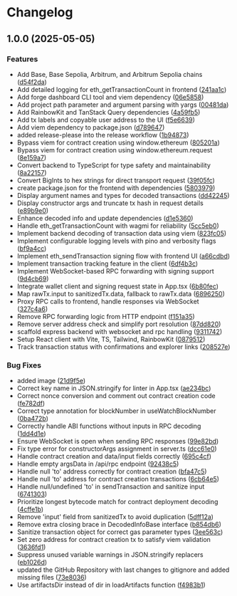 # Changelog

## 1.0.0 (2025-05-05)


### Features

* Add Base, Base Sepolia, Arbitrum, and Arbitrum Sepolia chains ([d54f2da](https://github.com/tomw1808/foundry-dashboard/commit/d54f2da20638a751efa94c0f92e7b7b484e47759))
* Add detailed logging for eth_getTransactionCount in frontend ([241aa1c](https://github.com/tomw1808/foundry-dashboard/commit/241aa1c03d081f3a122de5eded03098b6d4f8cb9))
* Add forge dashboard CLI tool and viem dependency ([06e5858](https://github.com/tomw1808/foundry-dashboard/commit/06e585861faad2643e1107b5ae28711593295bcd))
* Add project path parameter and argument parsing with yargs ([00481da](https://github.com/tomw1808/foundry-dashboard/commit/00481dac5f5774a3ef9a7a52f8ab4750d69f25ec))
* Add RainbowKit and TanStack Query dependencies ([4a59fb5](https://github.com/tomw1808/foundry-dashboard/commit/4a59fb519e99a4eaf6e41a1c0c23734e2eb903de))
* Add tx labels and copyable user address to the UI ([f5e6639](https://github.com/tomw1808/foundry-dashboard/commit/f5e663906e0a173a90da2ed6dc139b629371a6c7))
* Add viem dependency to package.json ([d789647](https://github.com/tomw1808/foundry-dashboard/commit/d7896472557226b2631ec2d15d00293ea329c5b4))
* added release-please into the release workflow ([1b94873](https://github.com/tomw1808/foundry-dashboard/commit/1b94873063e1b23380ae4040b3f09e9e43bc794e))
* Bypass viem for contract creation using window.ethereum ([805201a](https://github.com/tomw1808/foundry-dashboard/commit/805201a82f0a071f9e0eb85b90448e14d8e53853))
* Bypass viem for contract creation using window.ethereum.request ([8e159a7](https://github.com/tomw1808/foundry-dashboard/commit/8e159a7aa88e1558e5010fabf44fefe7ec6a70dd))
* Convert backend to TypeScript for type safety and maintainability ([8a22157](https://github.com/tomw1808/foundry-dashboard/commit/8a22157284d9675ae3d0a3054bbcbf24bb13acae))
* Convert BigInts to hex strings for direct transport request ([39f05fc](https://github.com/tomw1808/foundry-dashboard/commit/39f05fcd50a7c039e4122f8cb59d3120f6aa7f09))
* create package.json for the frontend with dependencies ([5803979](https://github.com/tomw1808/foundry-dashboard/commit/58039794bc8e2b5a9268aed8d94396b061cea8b9))
* Display argument names and types for decoded transactions ([dd42245](https://github.com/tomw1808/foundry-dashboard/commit/dd42245c48c5f48e36b9949b061a9888f3c3ed84))
* Display constructor args and truncate tx hash in request details ([e89b9e0](https://github.com/tomw1808/foundry-dashboard/commit/e89b9e0d22df16b953efa2c62a68e4d39f400a37))
* Enhance decoded info and update dependencies ([d1e5360](https://github.com/tomw1808/foundry-dashboard/commit/d1e53602c68c2c6e6b9ef1b761b887bf58e97053))
* Handle eth_getTransactionCount with wagmi for reliability ([5cc5eb0](https://github.com/tomw1808/foundry-dashboard/commit/5cc5eb007c499554c5a8df8dc9946967e74fffc8))
* Implement backend decoding of transaction data using viem ([823fc05](https://github.com/tomw1808/foundry-dashboard/commit/823fc05997090066c3751e6c9d146eda16ab1fd4))
* Implement configurable logging levels with pino and verbosity flags ([bf9a4cc](https://github.com/tomw1808/foundry-dashboard/commit/bf9a4cc6aa76ed86dbcd23896549af98d7b197ce))
* Implement eth_sendTransaction signing flow with frontend UI ([a66cdbd](https://github.com/tomw1808/foundry-dashboard/commit/a66cdbdf18bd41164c2f7012f593ace41496d976))
* Implement transaction tracking feature in the client ([6df4b3c](https://github.com/tomw1808/foundry-dashboard/commit/6df4b3c090b4a0a228ca7355bae16441169e70b7))
* Implement WebSocket-based RPC forwarding with signing support ([9d4cb69](https://github.com/tomw1808/foundry-dashboard/commit/9d4cb6907ede053cc3d1cee167e3e119a8306bc6))
* Integrate wallet client and signing request state in App.tsx ([6b80fec](https://github.com/tomw1808/foundry-dashboard/commit/6b80fec902c5e90b2656b79f409243c0b9ba23ae))
* Map rawTx.input to sanitizedTx.data, fallback to rawTx.data ([6896250](https://github.com/tomw1808/foundry-dashboard/commit/6896250180c559d0fa7ffe092cee4de62775c0eb))
* Proxy RPC calls to frontend, handle responses via WebSocket ([327c4a6](https://github.com/tomw1808/foundry-dashboard/commit/327c4a6432ce7314c04af020a75a82a7b4b2787e))
* Remove RPC forwarding logic from HTTP endpoint ([f151a35](https://github.com/tomw1808/foundry-dashboard/commit/f151a354d6e922263c13e270188185090d7a1f52))
* Remove server address check and simplify port resolution ([87dd820](https://github.com/tomw1808/foundry-dashboard/commit/87dd8206ef4b11cc8e01088f96f8d047f76b8b41))
* scaffold express backend with websocket and rpc handling ([9311742](https://github.com/tomw1808/foundry-dashboard/commit/93117426e1429e38eadc2910c5271c997e8584c8))
* Setup React client with Vite, TS, Tailwind, RainbowKit ([0879512](https://github.com/tomw1808/foundry-dashboard/commit/08795123cda4be916fb6b260ffc3558089d1b0e6))
* Track transaction status with confirmations and explorer links ([208527e](https://github.com/tomw1808/foundry-dashboard/commit/208527e00865112e4bec6ed3d15eba87d2dd218c))


### Bug Fixes

* added image ([21d9f5e](https://github.com/tomw1808/foundry-dashboard/commit/21d9f5e114285b230e237725762655fa6ced7597))
* Correct key name in JSON.stringify for linter in App.tsx ([ae234bc](https://github.com/tomw1808/foundry-dashboard/commit/ae234bc724ef3d9dcb125faa0cd7cfe34d779b7a))
* Correct nonce conversion and comment out contract creation code ([fe782df](https://github.com/tomw1808/foundry-dashboard/commit/fe782df64edd8d8f07dc211beca8ce8b26e7b42c))
* Correct type annotation for blockNumber in useWatchBlockNumber ([0ba472b](https://github.com/tomw1808/foundry-dashboard/commit/0ba472b6ac68b72dd8f80c7c88d500c7989a7d36))
* Correctly handle ABI functions without inputs in RPC decoding ([1dd4d1e](https://github.com/tomw1808/foundry-dashboard/commit/1dd4d1e0e39581c6d9910fc1f9db293e5e3ba097))
* Ensure WebSocket is open when sending RPC responses ([99e82bd](https://github.com/tomw1808/foundry-dashboard/commit/99e82bd65160dea0948899879668d74fb41d0be0))
* Fix type error for constructorArgs assignment in server.ts ([dcc61e0](https://github.com/tomw1808/foundry-dashboard/commit/dcc61e0b8776bb08897d30f4318ee877900efe3b))
* Handle contract creation and data/input fields correctly ([695c4cf](https://github.com/tomw1808/foundry-dashboard/commit/695c4cf6856d78c7b93032d34fafce789d36c0d6))
* Handle empty argsData in /api/rpc endpoint ([92438c5](https://github.com/tomw1808/foundry-dashboard/commit/92438c5b71869176afc047d66319c48c48de92d8))
* Handle null 'to' address correctly for contract creation ([bfa47c5](https://github.com/tomw1808/foundry-dashboard/commit/bfa47c5ce318da9a93b4ea24dc729322cd107838))
* Handle null 'to' address for contract creation transactions ([6cb64e5](https://github.com/tomw1808/foundry-dashboard/commit/6cb64e52c063fccdebe25cdceabbefcac34ffa17))
* Handle null/undefined 'to' in sendTransaction and sanitize input ([6741303](https://github.com/tomw1808/foundry-dashboard/commit/6741303ce724cad58196d3d9d1034e07f040bf38))
* Prioritize longest bytecode match for contract deployment decoding ([4cffe1b](https://github.com/tomw1808/foundry-dashboard/commit/4cffe1bf6d7e49e88caeb5610f016d03674cd3a2))
* Remove 'input' field from sanitizedTx to avoid duplication ([5dff12a](https://github.com/tomw1808/foundry-dashboard/commit/5dff12a7768e4d45cfa2ddf60989a47f3296e547))
* Remove extra closing brace in DecodedInfoBase interface ([b854db6](https://github.com/tomw1808/foundry-dashboard/commit/b854db619ec75fcfbd9b32de016cc42b2ddc137f))
* Sanitize transaction object for correct gas parameter types ([3ee563c](https://github.com/tomw1808/foundry-dashboard/commit/3ee563c11d34adca8e132abd21829dcea7e86f39))
* Set zero address for contract creation tx to satisfy viem validation ([3636fd1](https://github.com/tomw1808/foundry-dashboard/commit/3636fd1a1d509b485da645903d8ef491a874fe0e))
* Suppress unused variable warnings in JSON.stringify replacers ([eb1026d](https://github.com/tomw1808/foundry-dashboard/commit/eb1026d14608bb197ba9a406eea80c58b12a5384))
* updated the GitHub Repository with last changes to gitignore and added missing files ([73e8036](https://github.com/tomw1808/foundry-dashboard/commit/73e803638d4832c7caa5d98b6e6632818623d0b6))
* Use artifactsDir instead of dir in loadArtifacts function ([f4983b1](https://github.com/tomw1808/foundry-dashboard/commit/f4983b1422b58e90ffbab4aa2405df237287a079))
